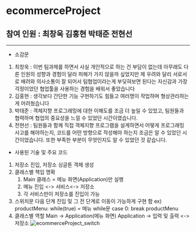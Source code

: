 # ecommerceProject
## 참여 인원 : 최창욱 김홍현 박태준 전현선
-----
* 소감문
 1. 최창욱 :
    이번 팀과제를 하면서 사실 개인적으로 하는 건 부담이 없는데 아무래도 다른 인원의 성향과 경험이 달라 피해가 가지 않을까 싶었지만
    제 우려와 달리 서로서로 배려와 의사소통이 잘 되어서 팀협업이라는게 부딪혀보면 된다는 자신감과 가장 걱정이었던 협업툴을 사용하는 경험을 배워서 좋았습니다
 2. 김홍현 :
    생각보다 간단한 기능 구현하기도 힘들고 여러명이 작업하며 형상관리하는게 어려웠습니다
 3. 박태준 :
     객체지향 프로그래밍에 대한 이해도를 조금 더 높일 수 있었고, 팀원들과 협력하며 협업의 중요성을 느낄 수 있었던 시간이였습니다.
 4. 전현선 :
     팀원들과 함께 직접 객체지향 프로그램을 설계하면서 어떻게 프로그래밍 사고를 해야하는지, 코드를 어떤 방향으로 작성해야 하는지 조금은 알 수 있었던 시간이었습니다.
     또한 부족한 부분이 무엇인지도 알 수 있었던 것 같습니다.

* 사용된 기술 및 주요 코드
 1. 저장소 진입, 저장소 싱글톤 객체 생성
 3. 클래스별 책임 명확
    1) Main 클래스 = 메뉴 화면(Application)만 실행
    2) 메뉴 진입 <-> 서비스<-> 저장소
    3) 각 서비스만이 저장소를 진입이 가능
 3. 스위치문 다음 단계 진입 및 그 전 단계로 이동이 가능하게 구현 함
    ex) productMenu: while(true) = 메뉴 while문
        case 0: break productMenu
 4. 클래스별 역할
    Main -> Application(메뉴 화면)
    Application ->  입력 및 출력 <-> 저장소
![ecommerceProject_switch](https://github.com/cstangga/oop-EcommerceAdmin/assets/50364232/fc265195-ba57-44d7-89f5-0ddf8778e94c)
